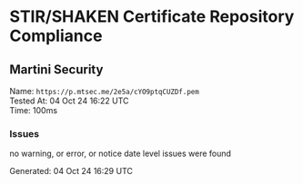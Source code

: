 # STIR/SHAKEN Certificate Repository Compliance

## Martini Security

Name: `https://p.mtsec.me/2e5a/cYO9ptqCUZDf.pem`\
Tested At: 04 Oct 24 16:22 UTC\
Time: 100ms

### Issues

no warning, or error, or notice date level issues were found

Generated: 04 Oct 24 16:29 UTC